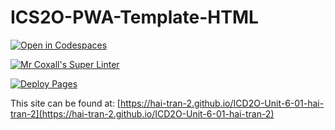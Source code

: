 # ICS2O-PWA-Template-HTML

[![Open in Codespaces](https://classroom.github.com/assets/launch-codespace-7f7980b617ed060a017424585567c406b6ee15c891e84e1186181d67ecf80aa0.svg)](https://classroom.github.com/open-in-codespaces?assignment_repo_id=15033542)

[![Mr Coxall's Super Linter](https://github.com/MTHS-ICD2O-1-2023/ICD2O-Unit-6-01-hai-tran-2/workflows/Mr%20Coxall's%20Super%20Linter/badge.svg)](https://github.com/hai-tran-2/ICD2O-Unit-6-01-hai-tran-2/actions)

[![Deploy Pages](https://github.com/MTHS-ICD2O-1-2023/ICD2O-Unit-6-01-hai-tran-2/workflows/Deploy%20Pages/badge.svg)](https://github.com/hai-tran-2/ICD2O-Unit-6-01-hai-tran-2/actions)

This site can be found at: [https://hai-tran-2.github.io/ICD2O-Unit-6-01-hai-tran-2](https://hai-tran-2.github.io/ICD2O-Unit-6-01-hai-tran-2)
